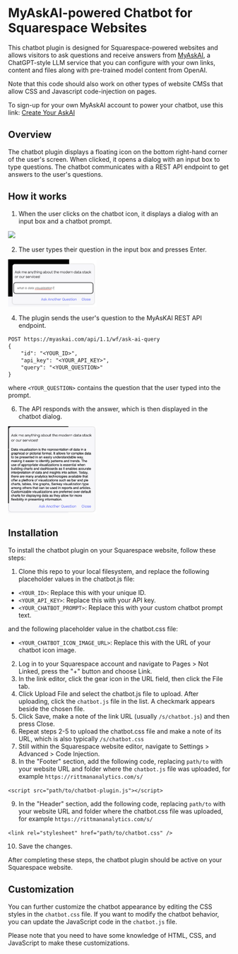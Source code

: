 # MyAskAI-powered Chatbot for Squarespace Websites

This chatbot plugin is designed for Squarespace-powered websites and allows visitors to ask questions and receive answers from [MyAskAI](https://myaskai.com?via=de1v7wwv3adx135kl6mq), a ChatGPT-style LLM service that you can configure with your own links, content and files along with pre-trained model content from OpenAI. 

Note that this code should also work on other types of website CMSs that allow CSS and Javascript code-injection on pages.

To sign-up for your own MyAskAI account to power your chatbot, use this link: [Create Your AskAI](https://myaskai.com?via=de1v7wwv3adx135kl6mq)

## Overview

The chatbot plugin displays a floating icon on the bottom right-hand corner of the user's screen. When clicked, it opens a dialog with an input box to type questions. The chatbot communicates with a REST API endpoint to get answers to the user's questions.

## How it works

1. When the user clicks on the chatbot icon, it displays a dialog with an input box and a chatbot prompt.

<img src='https://user-images.githubusercontent.com/3772831/230965123-8d6c8eb0-e69f-4cf9-be0d-8dbf49ac2b27.png' width="100"/>

2. The user types their question in the input box and presses Enter.

<img src='https://github.com/rittmananalytics/myaskai_chatbot_website_plugin/blob/main/images/dialog.png?raw=true' width="200"/>

4. The plugin sends the user's question to the MyAsKAI REST API endpoint.

```
POST https://myaskai.com/api/1.1/wf/ask-ai-query
{
    "id": "<YOUR_ID>",
    "api_key": "<YOUR_API_KEY>",
    "query": "<YOUR_QUESTION>"
}
```

where `<YOUR_QUESTION>` contains the question that the user typed into the prompt. 

6. The API responds with the answer, which is then displayed in the chatbot dialog.

<img src='https://github.com/rittmananalytics/myaskai_chatbot_website_plugin/blob/main/images/answer.png?raw=true' width="200"/>

## Installation

To install the chatbot plugin on your Squarespace website, follow these steps:

1. Clone this repo to your local filesystem, and replace the following placeholder values in the chatbot.js file:
- `<YOUR_ID>`: Replace this with your unique ID.
- `<YOUR_API_KEY>`: Replace this with your API key.
- `<YOUR_CHATBOT_PROMPT>`: Replace this with your custom chatbot prompt text.

and the following placeholder value in the chatbot.css file:
- `<YOUR_CHATBOT_ICON_IMAGE_URL>`: Replace this with the URL of your chatbot icon image.

2. Log in to your Squarespace account and navigate to Pages > Not Linked, press the "+" button and choose Link.
3. In the link editor, click the gear icon in the URL field, then click the File tab.
4. Click Upload File and select the chatbot.js file to upload. After uploading, click the `chatbot.js` file in the list. A checkmark appears beside the chosen file.
5. Click Save, make a note of the link URL (usually `/s/chatbot.js`) and then press Close.
6. Repeat steps 2-5 to upload the chatbot.css file and make a note of its URL, which is also typically `/s/chatbot.css`
7. Still within the Squarespace website editor, navigate to Settings > Advanced > Code Injection.
8. In the "Footer" section, add the following code, replacing `path/to` with your website URL and folder where the `chatbot.js` file was uploaded, for example `https://rittmananalytics.com/s/`

`<script src="path/to/chatbot-plugin.js"></script>`

9. In the "Header" section, add the following code, replacing `path/to` with your website URL and folder where the chatbot.css file was uploaded, for example `https://rittmananalytics.com/s/`

`<link rel="stylesheet" href="path/to/chatbot.css" />`

10. Save the changes.

After completing these steps, the chatbot plugin should be active on your Squarespace website.

## Customization

You can further customize the chatbot appearance by editing the CSS styles in the `chatbot.css` file. If you want to modify the chatbot behavior, you can update the JavaScript code in the `chatbot.js` file.

Please note that you need to have some knowledge of HTML, CSS, and JavaScript to make these customizations.
